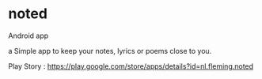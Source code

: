 # noted

Android app

a Simple app to keep your notes, lyrics or poems close to you.

Play Story : https://play.google.com/store/apps/details?id=nl.fleming.noted
